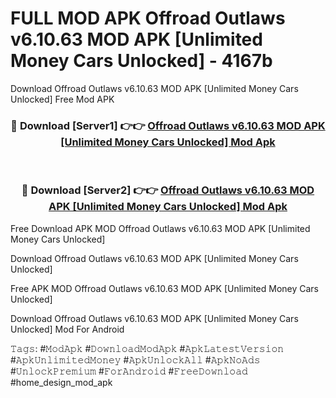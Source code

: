 # FULL MOD APK Offroad Outlaws v6.10.63 MOD APK [Unlimited Money Cars Unlocked] - 4167b
Download Offroad Outlaws v6.10.63 MOD APK [Unlimited Money Cars Unlocked] Free Mod APK

<div align="center">
<h3>🔴 Download [Server1] 👉👉 <a href="https://apk-comot.site?title=Offroad_Outlaws_v6.10.63_MOD_APK_[Unlimited_Money_Cars_Unlocked]">Offroad Outlaws v6.10.63 MOD APK [Unlimited Money Cars Unlocked] Mod Apk</a></h3><br>

<h3>🔴 Download [Server2] 👉👉 <a href="https://apk-comot.site?title=Offroad_Outlaws_v6.10.63_MOD_APK_[Unlimited_Money_Cars_Unlocked]">Offroad Outlaws v6.10.63 MOD APK [Unlimited Money Cars Unlocked] Mod Apk</a></h3>
</div>


Free Download APK MOD Offroad Outlaws v6.10.63 MOD APK [Unlimited Money Cars Unlocked]

Download Offroad Outlaws v6.10.63 MOD APK [Unlimited Money Cars Unlocked] 

Free APK MOD Offroad Outlaws v6.10.63 MOD APK [Unlimited Money Cars Unlocked] 

Download Offroad Outlaws v6.10.63 MOD APK [Unlimited Money Cars Unlocked] Mod For Android

𝚃𝚊𝚐𝚜: #𝙼𝚘𝚍𝙰𝚙𝚔 #𝙳𝚘𝚠𝚗𝚕𝚘𝚊𝚍𝙼𝚘𝚍𝙰𝚙𝚔 #𝙰𝚙𝚔𝙻𝚊𝚝𝚎𝚜𝚝𝚅𝚎𝚛𝚜𝚒𝚘𝚗 #𝙰𝚙𝚔𝚄𝚗𝚕𝚒𝚖𝚒𝚝𝚎𝚍𝙼𝚘𝚗𝚎𝚢 #𝙰𝚙𝚔𝚄𝚗𝚕𝚘𝚌𝚔𝙰𝚕𝚕 #𝙰𝚙𝚔𝙽𝚘𝙰𝚍𝚜 #𝚄𝚗𝚕𝚘𝚌𝚔𝙿𝚛𝚎𝚖𝚒𝚞𝚖 #𝙵𝚘𝚛𝙰𝚗𝚍𝚛𝚘𝚒𝚍 #𝙵𝚛𝚎𝚎𝙳𝚘𝚠𝚗𝚕𝚘𝚊𝚍 #home_design_mod_apk